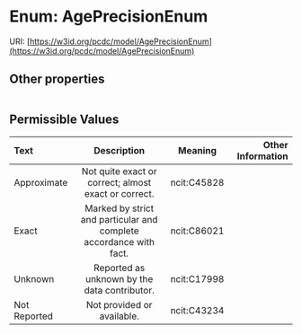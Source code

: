 
# Enum: AgePrecisionEnum




URI: [https://w3id.org/pcdc/model/AgePrecisionEnum](https://w3id.org/pcdc/model/AgePrecisionEnum)


## Other properties

|  |  |  |
| --- | --- | --- |

## Permissible Values

| Text | Description | Meaning | Other Information |
| :--- | :---: | :---: | ---: |
| Approximate | Not quite exact or correct; almost exact or correct. | ncit:C45828 |  |
| Exact | Marked by strict and particular and complete accordance with fact. | ncit:C86021 |  |
| Unknown | Reported as unknown by the data contributor. | ncit:C17998 |  |
| Not Reported | Not provided or available. | ncit:C43234 |  |

